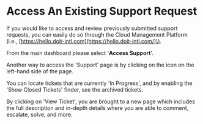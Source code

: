 # Access An Existing Support Request

If you would like to access and review previously submitted support requests, you can easily do so through the Cloud Management Platform \(i.e., [https://hello.doit-intl.com](https://hello.doit-intl.com/)\). 

From the main dashboard please select '**Access Support**'.

Another way to access the 'Support' page is by clicking on the icon on the left-hand side of the page.

You can locate tickets that are currently 'In Progress', and by enabling the 'Show Closed Tickets' finder, see the archived tickets. 

By clicking on 'View Ticket', you are brought to a new page which includes the full description and in-depth details where you are able to comment, escalate, solve, and more. 

